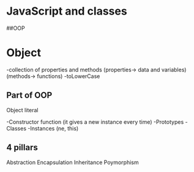 # JavaScript and classes

##OOP

# Object

-collection of properties and methods
(properties-> data and variables)
(methods-> functions)
-toLowerCase

## Part of OOP

Object literal

-Constructor function (it gives a new instance every time)
-Prototypes
-Classes
-Instances (ne, this)

## 4 pillars

Abstraction
Encapsulation
Inheritance
Poymorphism
